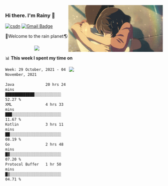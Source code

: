 <img  align='right' height="150" src="https://github.com/LikeRainDay/LikeRainDay/blob/master/pic/img_rain_1.gif?raw=true">



### Hi there. I'm Rainy :lemon:

[![csdn](https://img.shields.io/badge/-csdn-c14438?style=flat-square&logo=c&logoColor=white)](https://blog.csdn.net/qq_15807167)
[![Gmail Badge](https://img.shields.io/badge/-gmail-c14438?style=flat-square&logo=Gmail&logoColor=white&link=mailto:houshuai0816@gmail.com)](mailto:houshuai0816@gmail.com)

🚀Welcome to the rain planet🌎

<center>
<img align='center'  src="https://source.unsplash.com/random/1200x600">
</center>

📊 **This week I spent my time on**

<img align='right'   width="300" src="https://github-readme-stats.vercel.app/api?username=LikeRainDay&show_icons=true&title_color=fff&icon_color=79ff97&text_color=9f9f9f&bg_color=151515">

<!--START_SECTION:waka-->
```text
Week: 29 October, 2021 - 04 November, 2021

Java              20 hrs 24 mins  █████████████░░░░░░░░░░░░   52.27 % 
XML               4 hrs 33 mins   ███░░░░░░░░░░░░░░░░░░░░░░   11.67 % 
Kotlin            3 hrs 11 mins   ██░░░░░░░░░░░░░░░░░░░░░░░   08.19 % 
Go                2 hrs 48 mins   █▓░░░░░░░░░░░░░░░░░░░░░░░   07.20 % 
Protocol Buffer   1 hr 50 mins    █▒░░░░░░░░░░░░░░░░░░░░░░░   04.71 % 
```
<!--END_SECTION:waka-->
